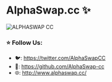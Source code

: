 # AlphaSwap.cc ✨

![ALPHASWAP CC](https://user-images.githubusercontent.com/113842155/198295474-57cfbfe4-d434-4e0f-bbb7-b623a38cc838.png)

### ⭐️ Follow Us:

- 🐦: https://twitter.com/AlphaSwapCC
- 👾: https://github.com/AlphaSwap-cc
- 🌐: http://www.alphaswap.cc/
